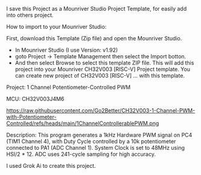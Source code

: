 
I save this Project as a Mounriver Studio Project Template, for easily add into others project.

How to import to your Mounriver Studio:

First, download this Template (Zip file) and open the Mounriver Studio. 
- In Mounriver Studio (I use Version: v1.92)
- goto Project -> Template Management then select the Import botton.
- And then select Browse to select this template ZIP file.
This will add this project into your Mounriver CH32V003 [RISC-V] Project template.
You can create new project of CH32V003 [RISC-V] ... with this template.

 Project: 1 Channel Potentiometer-Controlled PWM
 
 MCU: CH32V003J4M6

https://raw.githubusercontent.com/Go2Better/CH32V003-1-Channel-PWM-with-Potentiometer-Controlled/refs/heads/main/1ChannelControllerablePWM.png
 
 Description: This program generates a 1kHz Hardware PWM signal on PC4 (TIM1 Channel 4),
 with Duty Cycle controlled by a 10k potentiometer connected to PA1 (ADC Channel 1).
 System Clock is set to 48MHz using HSI/2 * 12.
 ADC uses 241-cycle sampling for high accuracy.

I used Grok Ai to create this project.

